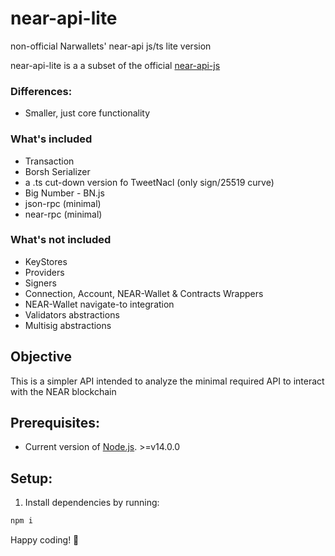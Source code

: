# near-api-lite
non-official Narwallets' near-api js/ts lite version

near-api-lite is a a subset of the official [near-api-js](https://www.npmjs.com/package/near-api-js)

### Differences:

* Smaller, just core functionality

### What's included

* Transaction
* Borsh Serializer
* a .ts cut-down version fo TweetNacl (only sign/25519 curve)
* Big Number - BN.js
* json-rpc (minimal)
* near-rpc (minimal)

### What's not included

* KeyStores
* Providers
* Signers
* Connection, Account, NEAR-Wallet & Contracts Wrappers
* NEAR-Wallet navigate-to integration
* Validators abstractions
* Multisig abstractions

## Objective

This is a simpler API intended to analyze the minimal required API to interact with the NEAR blockchain

## Prerequisites:

- Current version of [Node.js](https://nodejs.org/). >=v14.0.0

## Setup:

1) Install dependencies by running:
```bash
npm i
```

Happy coding! 🚀 
